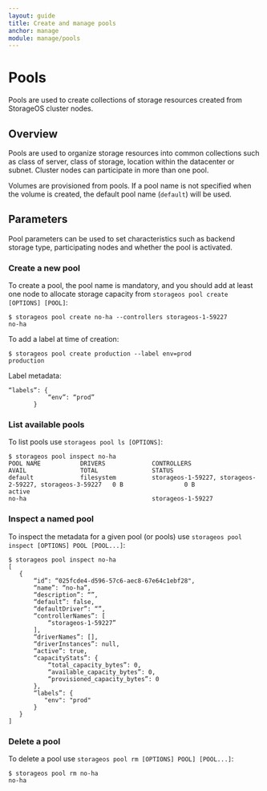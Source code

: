 ```yaml
---
layout: guide
title: Create and manage pools
anchor: manage
module: manage/pools
---
```


# Pools

Pools are used to create collections of storage resources created from StorageOS cluster nodes.  

## Overview

Pools are used to organize storage resources into common collections such as class of server, class of storage, location within the datacenter or subnet.  Cluster nodes can participate in more than one pool.

Volumes are provisioned from pools.  If a pool name is not specified when the volume is created, the default pool name (`default`) will be used.

## Parameters

Pool parameters can be used to set characteristics such as backend storage type, participating nodes and whether the pool is activated.

### Create a new pool

To create a pool, the pool name is mandatory, and you should add at least one node to allocate storage capacity from `storageos pool create [OPTIONS] [POOL]`:

```
$ storageos pool create no-ha --controllers storageos-1-59227
no-ha
```

To add a label at time of creation:

```
$ storageos pool create production --label env=prod
production
```

Label metadata:

```
“labels”: {
           “env”: “prod”
       }
```

### List available pools

To list pools use `storageos pool ls [OPTIONS]`:

```
$ storageos pool inspect no-ha
POOL NAME           DRIVERS             CONTROLLERS                                               AVAIL               TOTAL               STATUS
default             filesystem          storageos-1-59227, storageos-2-59227, storageos-3-59227   0 B                 0 B                 active
no-ha                                   storageos-1-59227
```

### Inspect a named pool

To inspect the metadata for a given pool (or pools) use `storageos pool inspect [OPTIONS] POOL [POOL...]`:

```
$ storageos pool inspect no-ha
[
   {
       “id”: “025fcde4-d596-57c6-aec8-67e64c1ebf28",
       “name”: “no-ha”,
       “description”: “”,
       “default”: false,
       “defaultDriver”: “”,
       “controllerNames”: [
           “storageos-1-59227”
       ],
       “driverNames”: [],
       “driverInstances”: null,
       “active”: true,
       “capacityStats”: {
           “total_capacity_bytes”: 0,
           “available_capacity_bytes”: 0,
           “provisioned_capacity_bytes”: 0
       },
       “labels”: {
          "env": "prod"
       }
   }
]
```

### Delete a pool

To delete a pool use `storageos pool rm [OPTIONS] POOL] [POOL...]`:

```
$ storageos pool rm no-ha
no-ha
```
